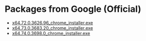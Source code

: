 # Packages from Google (Official)
* [x64.72.0.3626.96_chrome_installer.exe](sxjJrPjAFDsWhliH)
* [x64.73.0.3683.20_chrome_installer.exe](pVtrEtdg9i8t5FP2)
* [x64.74.0.3698.0_chrome_installer.exe](VkC7KtlqvTLjo93T)
